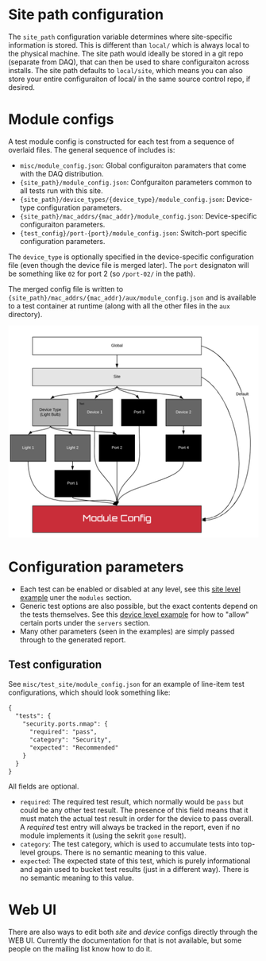 # Site path configuration

The `site_path` configuration variable determines where site-specific information is stored.
This is different than `local/` which is always local to the physical machine. The site path
would ideally be stored in a git repo (separate from DAQ), that can then be used to share
configuraiton across installs. The site path defaults to `local/site`, which means you can
also store your entire configuraiton of local/ in the same source control repo, if desired.

# Module configs

A test module config is constructed for each test from a sequence of overlaid files. The
general sequence of includes is:

* `misc/module_config.json`: Global configuraiton paramaters that come with the DAQ distribution.
* `{site_path}/module_config.json`: Confguraiton parameters common to all tests run with this site.
* `{site_path}/device_types/{device_type}/module_config.json`: Device-type configuration parameters.
* `{site_path}/mac_addrs/{mac_addr}/module_config.json`: Device-specific configuraiton parameters.
* `{test_config}/port-{port}/module_config.json`: Switch-port specific configuration parameters.

The `device_type` is optionally specified in the device-specific configuration file (even
though the device file is merged later). The `port` designaton will be something like `02` for
port 2 (so `/port-02/` in the path).

The merged config file is written to `{site_path}/mac_addrs/{mac_addr}/aux/module_config.json`
and is available to a test container at runtime (along with all the other files in the `aux`
directory).

![Diagram](module_config.png)

# Configuration parameters

* Each test can be enabled or disabled at any level, see this
[site level example](https://github.com/faucetsdn/daq/blob/master/misc/test_site/module_config.json) uner the `modules` section.
* Generic test options are also possible, but the exact contents depend on the tests themselves. See this
[device level example](https://github.com/faucetsdn/daq/blob/master/misc/test_site/mac_addrs/9a02571e8f01/module_config.json)
for how to "allow" certain ports under the `servers` section.
* Many other parameters (seen in the examples) are simply passed through to the generated report.

## Test configuration

See `misc/test_site/module_config.json` for an example of line-item test configurations,
which should look something like:
```
{
  "tests": {
    "security.ports.nmap": {
      "required": "pass",
      "category": "Security",
      "expected": "Recommended"
    }
  }
}
```

All fields are optional.

* `required`: The required test result, which normally would be `pass` but could be any other
test result. The presence of this field means that it must match the actual test result
in order for the device to pass overall. A _required_ test entry will always be tracked
in the report, even if no module implements it (using the sekrit `gone` result).
* `category`: The test category, which is used to accumulate tests into top-level groups. There is
no semantic meaning to this value.
* `expected`: The expected state of this test, which is purely informational and again used to bucket
test results (just in a different way). There is no semantic meaning to this value.

# Web UI

There are also ways to edit both _site_ and _device_ configs directly through the WEB UI. Currently the
documentation for that is not available, but some people on the mailing list know how to do it.
